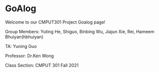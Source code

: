 # GoAlog
Welcome to our CMPUT301 Project Goalog page!

Group Members: Yuting He, Shiguo, Binbing Wu, Jiajun Xie, Rei, Hameem Bhuiyan(hbhuiyan)

TA: Yuning Guo

Professor: Dr.Ken Wong

Class Section: CMPUT 301 Fall 2021
